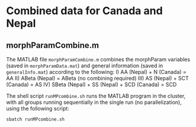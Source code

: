 # Combined data for Canada and Nepal



## morphParamCombine.m
The MATLAB file `morphParamCombine.m` combines the morphParam variables (saved in `morphParamData.mat`) and general information (saved in `generalInfo.mat`) according to the following: 
I) AA (Nepal) + N (Canada) = AA 
II) ABeta (Nepal) = ABeta (no combining required) 
III) AS (Nepal) + SCT (Canada) = AS 
IV) SBeta (Nepal) + SS (Nepal) + SCD (Canada) = SCD

The shell script `runMPcombine.sh` runs the MATLAB program in the cluster, with all groups running sequentially in the single run (no parallelization), using the following script: 
```
sbatch runMPcombine.sh
```
